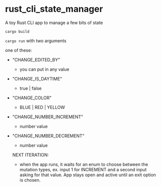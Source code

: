 
# rust_cli_state_manager
A toy Rust CLI app to manage a few bits of state

`cargo build`  

`cargo run` with two arguments

one of these:

- "CHANGE_EDITED_BY"
  - you can put in any value
- "CHANGE_IS_DAYTIME"
  - true | false
- "CHANGE_COLOR"
  - BLUE | RED | YELLOW
- "CHANGE_NUMBER_INCREMENT"
  - number value
- "CHANGE_NUMBER_DECREMENT"
  - number value

  NEXT ITERATION:
  - when the app runs, it waits for an enum to choose between the mutation types, ex. input 1 for INCREMENT and a second input asking for that value. App stays open and active until an exit option is chosen.  
  
